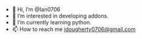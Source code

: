 - 👋 Hi, I’m @Ian0706
- 👀 I’m interested in developing addons.
- 🌱 I’m currently learning python.
- 📫 How to reach me idougherty0706@gmail.com 
